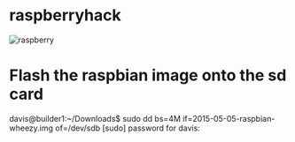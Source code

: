 # raspberryhack 
![raspberry](http://wiki.osdev.org/images/3/36/ARM_RaspberryPi_serial.jpg)

# Flash the raspbian image onto the sd card
davis@builder1:~/Downloads$ sudo dd bs=4M if=2015-05-05-raspbian-wheezy.img of=/dev/sdb
[sudo] password for davis:
